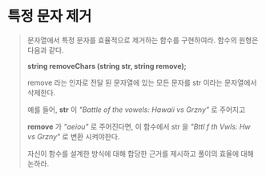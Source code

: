 # 특정 문자 제거

> 문자열에서 특정 문자를 효율적으로 제거하는 함수를 구현하여라. 함수의 원형은 다음과 같다.
>
> __string removeChars (string str, string remove);__
>
> remove 라는 인자로 전달 된 문자열에 있는 모든 문자를 str 이라는 문자열에서 삭제한다.
>
> 예를 들어, __str__ 이 _"Battle of the vowels: Hawaii vs Grzny"_ 로 주어지고
>
> __remove__ 가 _"aeiou"_ 로 주어진다면, 이 함수에서 str 을 _"Bttl f th Vwls: Hw vs Grzny"_ 로 변환 시켜야한다.
>
> 자신이 함수를 설계한 방식에 대해 합당한 근거를 제시하고 풀이의 효율에 대해 논하라.

